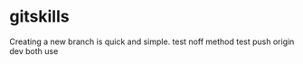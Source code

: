 # gitskills
Creating a new branch is quick and simple.
test noff method
test push origin dev
both use
